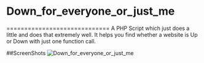 # Down_for_everyone_or_just_me
=============================
A PHP Script which just does a little and does that extremely well. It helps you find whether a website is Up or Down with just one function call.

##ScreenShots
![Down_for_everyone_or_just_me](https://raw.githubusercontent.com/amarlearning/Down_for_everyone_or_just_me/master/img/down.jpg)
